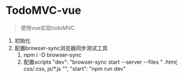 # TodoMVC-vue

> 使用vue实现todoMVC

1. 初始化
2. 配置browser-sync浏览器同步测试工具
	1.	npm i -D browser-sync
	2.	配置scripts
	"dev": "browser-sync start --server --files \" *.html, css/*.css, js/*.js \"",
	"start": "npm run dev"
